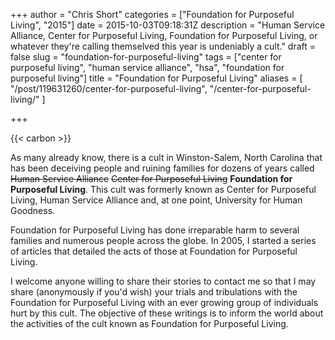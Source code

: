 +++
author = "Chris Short"
categories = ["Foundation for Purposeful Living", "2015"]
date = 2015-10-03T09:18:31Z
description = "Human Service Alliance, Center for Purposeful Living, Foundation for Purposeful Living, or whatever they're calling themselved this year is undeniably a cult."
draft = false
slug = "foundation-for-purposeful-living"
tags = ["center for purposeful living", "human service alliance", "hsa", "foundation for purposeful living"]
title = "Foundation for Purposeful Living"
aliases = [
    "/post/119631260/center-for-purposeful-living",
    "/center-for-purposeful-living/"
]

+++

{{< carbon >}}

As many already know, there is a cult in Winston-Salem, North Carolina that has been deceiving people and ruining families for dozens of years called ~~Human Service Alliance~~ ~~Center for Purposeful Living~~ **Foundation for Purposeful Living**. This cult was formerly known as Center for Purposeful Living, Human Service Alliance and, at one point, University for Human Goodness.

Foundation for Purposeful Living has done irreparable harm to several families and numerous people across the globe. In 2005, I started a series of articles that detailed the acts of those at Foundation for Purposeful Living.

I welcome anyone willing to share their stories to contact me so that I may share (anonymously if you'd wish) your trials and tribulations with the Foundation for Purposeful Living with an ever growing group of individuals hurt by this cult. The objective of these writings is to inform the world about the activities of the cult known as Foundation for Purposeful Living.
